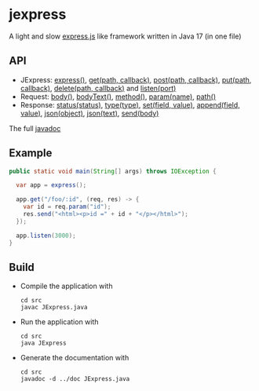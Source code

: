 # jexpress
A light and slow [express.js](http://expressjs.com/) like framework written in Java 17 (in one file)

## API
- JExpress: [express()](https://rawgit.com/forax/jexpress/master/doc/JExpress.html#express--),
            [get(path, callback)](https://rawgit.com/forax/jexpress/master/doc/JExpress.html#get-java.lang.String-JExpress.Callback-),
            [post(path, callback)](https://rawgit.com/forax/jexpress/master/doc/JExpress.html#post-java.lang.String-JExpress.Callback-),
            [put(path, callback)](https://rawgit.com/forax/jexpress/master/doc/JExpress.html#put-java.lang.String-JExpress.Callback-),
            [delete(path, callback)](https://rawgit.com/forax/jexpress/master/doc/JExpress.html#delete-java.lang.String-JExpress.Callback-) and
            [listen(port)](https://rawgit.com/forax/jexpress/master/doc/JExpress.html#listen-int-)                   
- Request: [body()](https://rawgit.com/forax/jexpress/master/doc/JExpress.Request.html#body--),
           [bodyText()](https://rawgit.com/forax/jexpress/master/doc/JExpress.Request.html#bodyText--),
           [method()](https://rawgit.com/forax/jexpress/master/doc/JExpress.Request.html#method--),
           [param(name)](https://rawgit.com/forax/jexpress/master/doc/JExpress.Request.html#param-java.lang.String-),
           [path()](https://rawgit.com/forax/jexpress/master/doc/JExpress.Request.html#path--)         
- Response: [status(status)](https://rawgit.com/forax/jexpress/master/doc/JExpress.Response.html#status-int-),
            [type(type)](https://rawgit.com/forax/jexpress/master/doc/JExpress.Response.html#type-java.lang.String-),
            [set(field, value)](https://rawgit.com/forax/jexpress/master/doc/JExpress.Response.html#set-java.lang.String-java.lang.String-),
            [append(field, value)](https://rawgit.com/forax/jexpress/master/doc/JExpress.Response.html#append-java.lang.String-java.lang.String-),
            [json(object)](https://rawgit.com/forax/jexpress/master/doc/JExpress.Response.html#json-java.lang.String-),
            [json(text)](https://rawgit.com/forax/jexpress/master/doc/JExpress.Response.html#json-java.lang.String-),
            [send(body)](https://rawgit.com/forax/jexpress/master/doc/JExpress.Response.html#send-java.lang.String-)

The full [javadoc](https://rawgit.com/forax/jexpress/master/doc/index.html)

## Example
  ```java
  public static void main(String[] args) throws IOException {

    var app = express();

    app.get("/foo/:id", (req, res) -> {
      var id = req.param("id");
      res.send("<html><p>id =" + id + "</p></html>");
    });

    app.listen(3000);
  }
  ```

## Build
- Compile the application with
  ```
  cd src
  javac JExpress.java
  ```
  
- Run the application with
  ```
  cd src
  java JExpress
  ```
  
- Generate the documentation with
  ```
  cd src
  javadoc -d ../doc JExpress.java
  ```
 